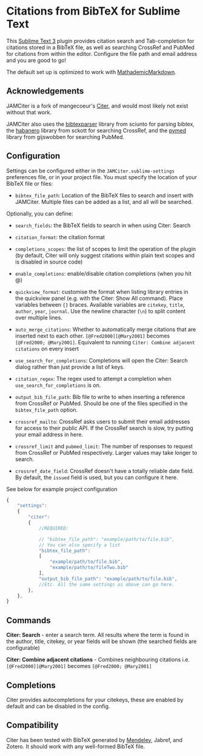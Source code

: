 # Citations from BibTeX for Sublime Text

This [Sublime Text 3](https://www.sublimetext.com/3) plugin provides citation search and Tab-completion for citations stored in a BibTeX file, as well as searching CrossRef and PubMed for citations from within the editor. Configure the file path and email address and you are good to go!

The default set up is optimized to work with [MathademicMarkdown](https://github.com/yoshanuikabundi/MathademicMarkdown).

## Acknowledgements

JAMCiter is a fork of mangecoeur's [Citer](https://github.com/mangecoeur/Citer), and would most likely not exist without that work.

JAMCiter also uses the [bibtexparser](https://github.com/sciunto-org/python-bibtexparser) library from sciunto for parsing bibtex, the [habanero](https://github.com/sckott/habanero) library from sckott for searching CrossRef, and the [pymed](https://github.com/gijswobben/pymed) library from gijswobben for searching PubMed.

## Configuration

Settings can be configured either in the `JAMCiter.sublime-settings` preferences file, or in your project file. You must specify the location of your BibTeX file or files:

 - `bibtex_file_path`: Location of the BibTeX files to search and insert with JAMCiter. Multiple files can be added as a list, and all will be searched.

Optionally, you can define: 

- `search_fields`: the BibTeX fields to search in when using Citer: Search

- `citation_format`: the citation format

- `completions_scopes`: the list of scopes to limit the operation of the plugin (by default, Citer will only suggest citations within plain text scopes and is disabled in source code)

- `enable_completions`: enable/disable citation completions (when you hit @)

- `quickview_format`: customise the format when listing library entries in the quickview panel (e.g. with the Citer: Show All command). Place variables between `{}` braces. Available variables are `citekey`, `title`, `author`, `year`, `journal`. Use the newline character (`\n`) to split content over multiple lines.

- `auto_merge_citations`: Whether to automatically merge citations that are inserted next to each other. `[@Fred2000][@Mary2001]` becomes `[@Fred2000; @Mary2001]`. Equivalent to running `Citer: Combine adjacent citations` on every insert

- `use_search_for_completions`: Completions will open the Citer: Search dialog rather than just provide a list of keys.

- `citation_regex`: The regex used to attempt a completion when `use_search_for_completions` is on.

- `output_bib_file_path`: Bib file to write to when inserting a reference from CrossRef or PubMed. Should be one of the files specified in the `bibtex_file_path` option.

- `crossref_mailto`: CrossRef asks users to submit their email addresses for access to their public API. If the CrossRef search is slow, try putting your email address in here.

- `crossref_limit` and `pubmed_limit`: The number of responses to request from CrossRef or PubMed respectively. Larger values may take longer to search.

- `crossref_date_field`: CrossRef doesn't have a totally reliable date field. By default, the `issued` field is used, but you can configure it here.

See below for example project configuration

```js
{
    "settings":
    {
        "citer":
        {
            //REQUIRED:

            // "bibtex_file_path": "example/path/to/file.bib",
            // You can also specify a list
            "bibtex_file_path": 
            [
                "example/path/to/file.bib", 
                "example/path/to/fileTwo.bib"
            ],
            "output_bib_file_path": "example/path/to/file.bib",
            //Etc. All the same settings as above can go here.
        },
    },
}
```


## Commands

**Citer: Search** - enter a search term. All results where the term is found in the author, title, citekey, or year fields will be shown (the searched fields are configurable)

**Citer: Combine adjacent citations** - Combines neighbouring citations i.e. `[@Fred2000][@Mary2001]` becomes `[@Fred2000; @Mary2001]`


## Completions

Citer provides autocompletions for your citekeys, these are enabled by default and can be disabled in the config.

## Compatibility

Citer has been tested with BibTeX generated by [Mendeley](https://www.mendeley.com/), Jabref, and Zotero. It should work with any well-formed BibTeX file.
